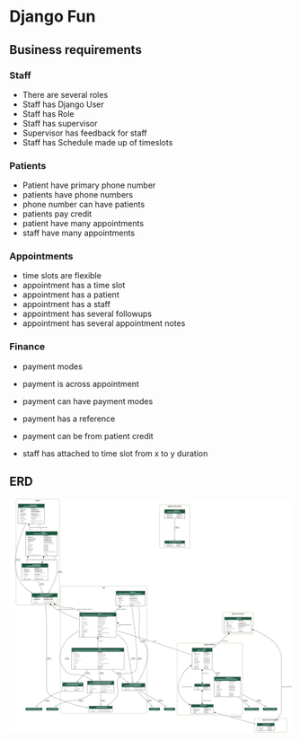 # Django Fun

## Business requirements

### Staff
- There are several roles
- Staff has Django User
- Staff has Role
- Staff has supervisor
- Supervisor has feedback for staff
- Staff has Schedule made up of timeslots


### Patients
- Patient have primary phone number
- patients have phone numbers
- phone number can have patients
- patients pay credit
- patient have many appointments
- staff have many appointments


### Appointments
- time slots are flexible
- appointment has a time slot
- appointment has a patient
- appointment has a staff
- appointment has several followups
- appointment has several appointment notes

### Finance
- payment modes
- payment is across appointment
- payment can have payment modes
- payment has a reference
- payment can be from patient credit


- staff has attached to time slot from x to y duration


## ERD

![EER Diagram](./eerd.png)
